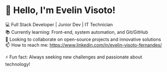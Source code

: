 # 👋 Hello, I'm Evelin Visoto!  

💻 Full Stack Developer | Junior Dev | IT Technician  
📚 Currently learning: Front-end, system automation, and Git/GitHub  
🤝 Looking to collaborate on open-source projects and innovative solutions  
📫 How to reach me: https://www.linkedin.com/in/evelin-visoto-fernandes/

⚡ Fun fact: Always seeking new challenges and passionate about technology!  
